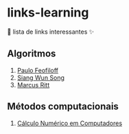 # links-learning
:link: lista de links interessantes :sparkles:

## Algoritmos 

1. [Paulo Feofiloff](https://www.ime.usp.br/~pf/)
2. [Siang Wun Song](https://www.ime.usp.br/~song/)
3. [Marcus Ritt](http://www.inf.ufrgs.br/~MRPRITT/doku.php)

## Métodos computacionais

1. [Cálculo Numérico em Computadores](http://www.inf.ufsc.br/~r.fileto/Disciplinas/INE5202-2006-1/)
